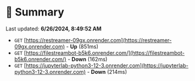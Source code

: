 # 📖 Summary
Last updated: **6/26/2024, 8:49:52 AM**

- `GET` [https://restreamer-09gx.onrender.com](https://restreamer-09gx.onrender.com) - **Up** (851ms)
- `GET` [https://filestreambot-b5k6.onrender.com/](https://filestreambot-b5k6.onrender.com/) - **Down** (162ms)
- `GET` [https://jupyterlab-python3-12-3.onrender.com](https://jupyterlab-python3-12-3.onrender.com) - **Down** (214ms)
